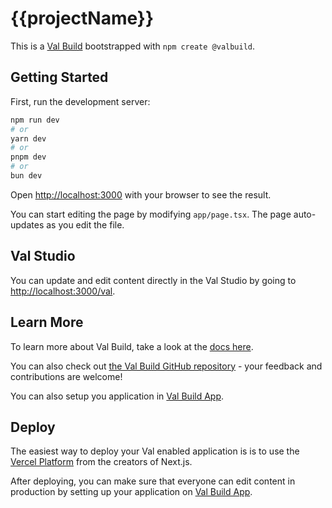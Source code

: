 # {{projectName}}

This is a [Val Build](https://val.build) bootstrapped with `npm create @valbuild`.

## Getting Started

First, run the development server:

```bash
npm run dev
# or
yarn dev
# or
pnpm dev
# or
bun dev
```

Open [http://localhost:3000](http://localhost:3000) with your browser to see the result.

You can start editing the page by modifying `app/page.tsx`. The page auto-updates as you edit the file.

## Val Studio

You can update and edit content directly in the Val Studio by going to [http://localhost:3000/val](http://localhost:3000/val).

## Learn More

To learn more about Val Build, take a look at the [docs here](https://val.build/docs).

You can also check out [the Val Build GitHub repository](https://github.com/valbuild/val) - your feedback and contributions are welcome!

You can also setup you application in [Val Build App](https://app.val.build).

## Deploy

The easiest way to deploy your Val enabled application is is to use the [Vercel Platform](https://vercel.com/new) from the creators of Next.js.

After deploying, you can make sure that everyone can edit content in production by setting up your application on [Val Build App](https://app.val.build).
